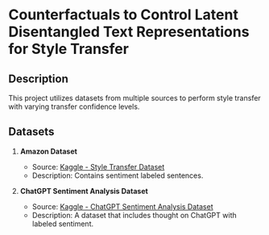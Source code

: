 # Counterfactuals to Control Latent Disentangled Text Representations for Style Transfer

## Description
This project utilizes datasets from multiple sources to perform style transfer with varying transfer confidence levels. 

## Datasets

1. **Amazon Dataset**  
   - Source: [Kaggle - Style Transfer Dataset](https://www.kaggle.com/datasets/realmichaelye/style-transfer-dataset/data?select=amazon)  
   - Description: Contains sentiment labeled sentences.
     
2. **ChatGPT Sentiment Analysis Dataset**  
   - Source: [Kaggle - ChatGPT Sentiment Analysis Dataset](https://www.kaggle.com/datasets/charunisa/chatgpt-sentiment-analysis/data)  
   - Description: A dataset that includes thought on ChatGPT  with labeled sentiment.

